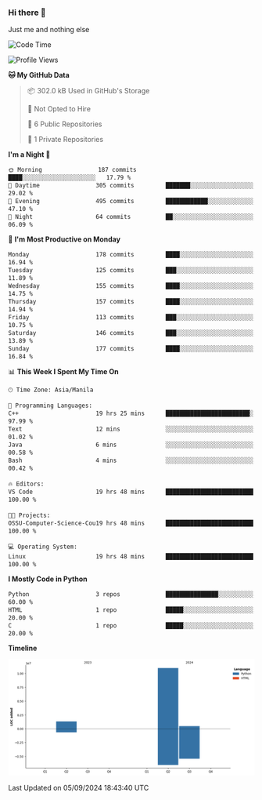 ### Hi there 👋

Just me and nothing else


<!--START_SECTION:waka-->
![Code Time](http://img.shields.io/badge/Code%20Time-646%20hrs%2020%20mins-blue)

![Profile Views](http://img.shields.io/badge/Profile%20Views-30-blue)

**🐱 My GitHub Data** 

> 📦 302.0 kB Used in GitHub's Storage 
 > 
> 🚫 Not Opted to Hire
 > 
> 📜 6 Public Repositories 
 > 
> 🔑 1 Private Repositories 
 > 
**I'm a Night 🦉** 

```text
🌞 Morning                187 commits         ████░░░░░░░░░░░░░░░░░░░░░   17.79 % 
🌆 Daytime                305 commits         ███████░░░░░░░░░░░░░░░░░░   29.02 % 
🌃 Evening                495 commits         ████████████░░░░░░░░░░░░░   47.10 % 
🌙 Night                  64 commits          ██░░░░░░░░░░░░░░░░░░░░░░░   06.09 % 
```
📅 **I'm Most Productive on Monday** 

```text
Monday                   178 commits         ████░░░░░░░░░░░░░░░░░░░░░   16.94 % 
Tuesday                  125 commits         ███░░░░░░░░░░░░░░░░░░░░░░   11.89 % 
Wednesday                155 commits         ████░░░░░░░░░░░░░░░░░░░░░   14.75 % 
Thursday                 157 commits         ████░░░░░░░░░░░░░░░░░░░░░   14.94 % 
Friday                   113 commits         ███░░░░░░░░░░░░░░░░░░░░░░   10.75 % 
Saturday                 146 commits         ███░░░░░░░░░░░░░░░░░░░░░░   13.89 % 
Sunday                   177 commits         ████░░░░░░░░░░░░░░░░░░░░░   16.84 % 
```


📊 **This Week I Spent My Time On** 

```text
🕑︎ Time Zone: Asia/Manila

💬 Programming Languages: 
C++                      19 hrs 25 mins      ████████████████████████░   97.99 % 
Text                     12 mins             ░░░░░░░░░░░░░░░░░░░░░░░░░   01.02 % 
Java                     6 mins              ░░░░░░░░░░░░░░░░░░░░░░░░░   00.58 % 
Bash                     4 mins              ░░░░░░░░░░░░░░░░░░░░░░░░░   00.42 % 

🔥 Editors: 
VS Code                  19 hrs 48 mins      █████████████████████████   100.00 % 

🐱‍💻 Projects: 
OSSU-Computer-Science-Cou19 hrs 48 mins      █████████████████████████   100.00 % 

💻 Operating System: 
Linux                    19 hrs 48 mins      █████████████████████████   100.00 % 
```

**I Mostly Code in Python** 

```text
Python                   3 repos             ███████████████░░░░░░░░░░   60.00 % 
HTML                     1 repo              █████░░░░░░░░░░░░░░░░░░░░   20.00 % 
C                        1 repo              █████░░░░░░░░░░░░░░░░░░░░   20.00 % 
```



**Timeline**

![Lines of Code chart](https://raw.githubusercontent.com/brutist/brutist/main/assets/bar_graph.png)


 Last Updated on 05/09/2024 18:43:40 UTC
<!--END_SECTION:waka-->
